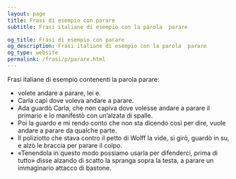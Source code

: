 ```yaml
---
layout: page
title: Frasi di esempio con parare 
subtitle: Frasi italiane di esempio con la parola  parare

og_title: Frasi di esempio con parare 
og_description: Frasi italiane di esempio con la parola  parare
og_type: website
permalink: /frasi/p/parare.html
---
```


Frasi italiane di esempio contenenti la parola parare:


- volete andare a parare, lei e.
- Carla capì dove voleva andare a parare.
- Ada guardò Carla, che non capiva dove volesse andare a parare il primario e lo manifestò con un’alzata di spalle.
- Poi la guardo e mi rendo conto che non sta dicendo così per dire, vuole andare a parare da qualche parte.
- Il poliziotto che stava contro il petto di Wolff la vide, si girò, guardò in su, e alzò le braccia per parare il colpo.
- «Tenendola in questo modo possiamo usarla per difenderci, prima di tutto» disse alzando di scatto la spranga sopra la testa, a parare un immaginario attacco di bastone.
